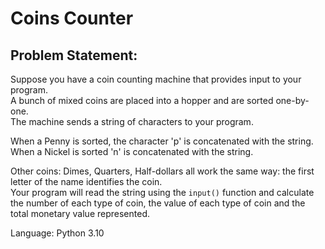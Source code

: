 # Coins Counter

## Problem Statement:

Suppose you have a coin counting machine that provides input to your program.  
A bunch of mixed coins are placed into a hopper and are sorted one-by-one.  
The machine sends a string of characters to your program.  

When a Penny is sorted, the character 'p' is concatenated with the string.  
When a Nickel is sorted 'n' is concatenated with the string. 

Other coins: Dimes, Quarters, Half-dollars all work the same way: the first letter of the name identifies the coin.  
Your program will read the string using the `input()` function and calculate the number of each type of coin, the value of each type of coin and the total monetary value represented.

Language: Python 3.10
